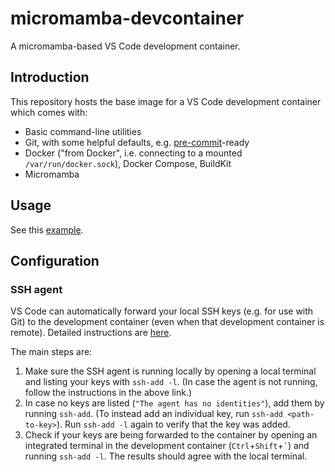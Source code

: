 # micromamba-devcontainer

A micromamba-based VS Code development container.

## Introduction

This repository hosts the base image for a VS Code development container which comes with:

* Basic command-line utilities
* Git, with some helpful defaults, e.g. [pre-commit](https://pre-commit.com)-ready
* Docker ("from Docker", i.e. connecting to a mounted `/var/run/docker.sock`), Docker Compose, BuildKit
* Micromamba

## Usage

See this [example](https://github.com/maresb/micromamba-devcontainer-example).

## Configuration

### SSH agent

VS Code can automatically forward your local SSH keys (e.g. for use with Git) to the development container (even when that development container is remote). Detailed instructions are [here](https://code.visualstudio.com/docs/remote/troubleshooting#_setting-up-the-ssh-agent).

The main steps are:

1. Make sure the SSH agent is running locally by opening a local terminal and listing your keys with `ssh-add -l`. (In case the agent is not running, follow the instructions in the above link.)
2. In case no keys are listed (`"The agent has no identities"`), add them by running `ssh-add`. (To instead add an individual key, run `ssh-add <path-to-key>`). Run `ssh-add -l` again to verify that the key was added.
3. Check if your keys are being forwarded to the container by opening an integrated terminal in the development container (`Ctrl`+`Shift`+``` ` ```) and running `ssh-add -l`. The results should agree with the local terminal.
